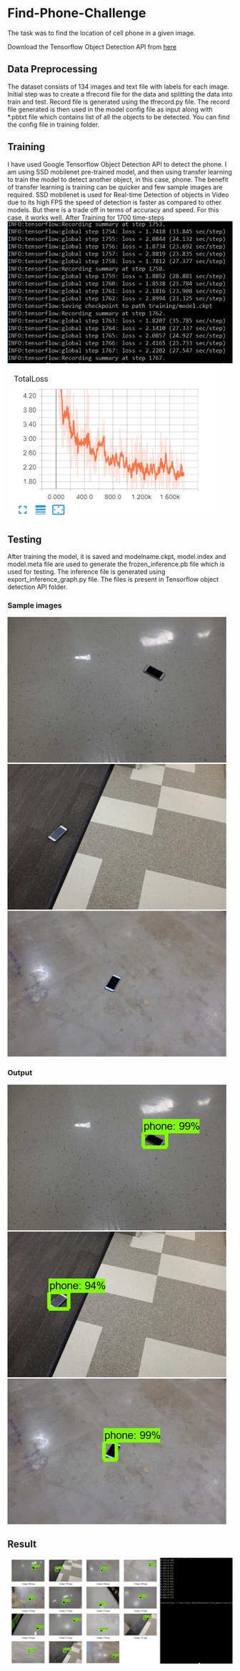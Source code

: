 # Find-Phone-Challenge
The task was to find the location of cell phone in a given image.

Download the Tensorflow Object Detection API from [here](https://github.com/tensorflow/models/tree/master/research/object_detection)

## Data Preprocessing
The dataset consists of 134 images and text file with labels for each image. Initial step was to create a tfrecord file for the data and splitting the data into train and test. Record file is generated using the tfrecord.py file. The record file generated is then used in the model config file as input along with *.pbtxt file which contains list of all the objects to be detected. You can find the config file in training folder. 

## Training
I have used Google Tensorflow Object Detection API to detect the phone.  I am using SSD mobilenet pre-trained model, and then using transfer learning to train the model to detect another object, in this case, phone. The benefit of transfer learning is training can be quicker and few sample images are required. SSD mobilenet is used for Real-time Detection of objects in Video due to its high FPS the speed of detection is faster as compared to other models. But there is a trade off in terms of accuracy and speed. For this case, it works well.
After Training for 1700 time-steps
![alt text](https://github.com/raj-shah14/Find-Phone-Challenge/blob/master/Train_Phone/loss.jpg)
![alt text](https://github.com/raj-shah14/Find-Phone-Challenge/blob/master/Train_Phone/graph_loss.jpg)

## Testing
After training the model, it is saved and modelname.ckpt, model.index and model.meta file are used to generate the frozen_inference.pb file which is used for testing. The inference file is generated using export_inference_graph.py file. The files is present in Tensorflow object detection API folder.

### Sample images

![alt text](https://github.com/raj-shah14/Find-Phone-Challenge/blob/master/Find_Phone/106.jpg)![alt t7xt](https://github.com/raj-shah14/Find-Phone-Challenge/blob/master/Find_Phone/107.jpg)![alt text](https://github.com/raj-shah14/Find-Phone-Challenge/blob/master/Find_Phone/108.jpg)

### Output

![alt text](https://github.com/raj-shah14/Find-Phone-Challenge/blob/master/Find_Phone/image_106.jpg)![alt_text](https://github.com/raj-shah14/Find-Phone-Challenge/blob/master/Find_Phone/image_107.jpg)![alt text](https://github.com/raj-shah14/Find-Phone-Challenge/blob/master/Find_Phone/image_108.jpg)

## Result
![alt text](https://github.com/raj-shah14/Find-Phone-Challenge/blob/master/Find_Phone/results.jpg)

